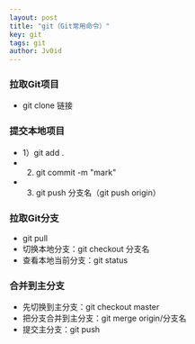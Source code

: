 ```yaml
---
layout: post
title: "git（Git常用命令）"
key: git
tags: git
author: Jv0id
---
```




### 拉取Git项目

- git clone 链接

### 提交本地项目

- 1）git add .
- 2)  git commit -m "mark"
- 3)  git push 分支名（git push origin）



### 拉取Git分支

- git pull
- 切换本地分支：git checkout 分支名
- 查看本地当前分支：git status



### 合并到主分支

- 先切换到主分支：git checkout master
- 把分支合并到主分支：git merge origin/分支名
- 提交主分支：git push
